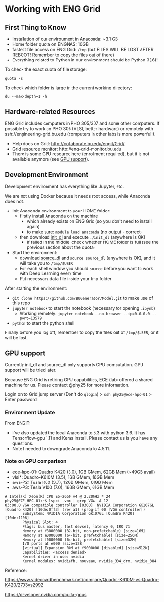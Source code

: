 # Working with ENG Grid

## First Thing to Know

- Installation of our enviroument in Anaconda: ~3.1 GB
- Home folder quota on ENGNAS: 10GB
- fastest file access on ENG Grid: `/tmp` (but FILES WILL BE LOST AFTER REBOOT! Remember to copy the files out of there)
- Everything related to Python in our environment should be Python 3(.6)!

To check the exact quota of file storage:

```shell
quota -s
```
To check which folder is large in the current working directory:

```shell
du --max-depth=1 -h
```

## Hardware-related Resources

ENG Grid includes computers in PHO 305/307 and some other computers. If possible try to work on PHO 305 (VLSI, better hardware) or remotely with ssh://engineering-grid.bu.edu (computers in other labs is more powerful!).

- Help docs on Grid: http://collaborate.bu.edu/engit/Grid/
- Grid resource monitor: http://eng-grid-monitor.bu.edu
- There is some GPU resource here (enrollment required), but it is not available anymore (see [GPU support](#gpu-support)).

## Development Environment

Development environment has everything like Jupyter, etc.

We are not using Docker because it needs root access, while Anaconda does not.

- Init Anaconda environment to your HOME folder:
   - firstly install Anaconda on the machine
      - which already exists on ENG Grid (so you don't need to install again)
      - to make sure: `module load anaconda` (no output - correct)
   - then download [init_dl](init_dl) and execute `./init_dl` (anywhere is OK)
      - If failed in the middle: check whether HOME folder is full (see the previous section about the quota)
- Start the environment:
   - download [source_dl](source_dl) and `source source_dl` (anywhere is OK), and it will take you to `/tmp/$USER`
   - For each shell window you should `source` before you want to work with Deep Learning every time
   - Put necessary data file inside your tmp folder

After starting the environment:

- `git clone https://github.com/BUGenerator/Model.git` to make use of this repo
- `jupyter notebook` to start the notebook (necessary for opening `.ipynb`)
   - Working remotely: `jupyter notebook --no-browser --ip=0.0.0.0 --port=13579`
- `python` to start the python shell

Finally before you log off, remember to copy the files out of `/tmp/$USER`, or it will be lost.

## GPU support

Currently init_dl and source_dl only supports CPU computation. GPU support will be tried later.

Because ENG Grid is retiring GPU capabilities, ECE (lab) offered a shared machine for us. Please contact @phy25 for more information.

Login on to Grid jump server (Don't do `qlogin`) > `ssh phy25@ece-hpc-01` > Enter password

### Environment Update

From ENGIT:

- I've also updated the local Anaconda to 5.3 with python 3.6. It has Tensorflow-gpu 1.11 and Keras install. Please contact us is you have any questions.
- Note I needed to downgrade Anaconda to 4.5.11.

### Note on GPU comparison

- ece-hpc-01: Quadro K420 (3.0), 1GB GMem, 62GB Mem (~49GB avail)
- vlsi*: Quadro-K610M (3.5), 1GB GMem, 16GB Mem
- aws-P2: Tesla K80 (3.7), 12GB GMem, 61GB Mem
- aws-P3: Tesla V100 (7.0), 16GB GMem, 61GB Mem

```shell
# Intel(R) Xeon(R) CPU E5-2650 v4 @ 2.20GHz * 24
phy25@ECE-HPC-01:~$ lspci -vnn | grep VGA -A 12
03:00.0 VGA compatible controller [0300]: NVIDIA Corporation GK107GL [Quadro K420] [10de:0ff3] (rev a1) (prog-if 00 [VGA controller])
        Subsystem: NVIDIA Corporation GK107GL [Quadro K420] [10de:1106]
        Physical Slot: 4
        Flags: bus master, fast devsel, latency 0, IRQ 71
        Memory at f8000000 (32-bit, non-prefetchable) [size=16M]
        Memory at e0000000 (64-bit, prefetchable) [size=256M]
        Memory at f0000000 (64-bit, prefetchable) [size=32M]
        I/O ports at e000 [size=128]
        [virtual] Expansion ROM at f9000000 [disabled] [size=512K]
        Capabilities: <access denied>
        Kernel driver in use: nvidia
        Kernel modules: nvidiafb, nouveau, nvidia_384_drm, nvidia_384
```

Reference:

https://www.videocardbenchmark.net/compare/Quadro-K610M-vs-Quadro-K420/2703vs2992

https://developer.nvidia.com/cuda-gpus
